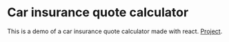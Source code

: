 # Car insurance quote calculator

This is a demo of a car insurance quote calculator made with react.
[Project](https://practical-turing-dd2d5e.netlify.app/).


